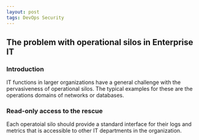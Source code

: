 ```yaml
---
layout: post
tags: DevOps Security
---
```


## The problem with operational silos in Enterprise IT

### Introduction
IT functions in larger organizations have a general challenge with the pervasiveness of operational silos. The typical examples for these are the operations domains of networks or databases. 

### Read-only access to the rescue
Each operatoial silo should provide a standard interface for their logs and metrics that is accessible to other IT departments in the organization. 

